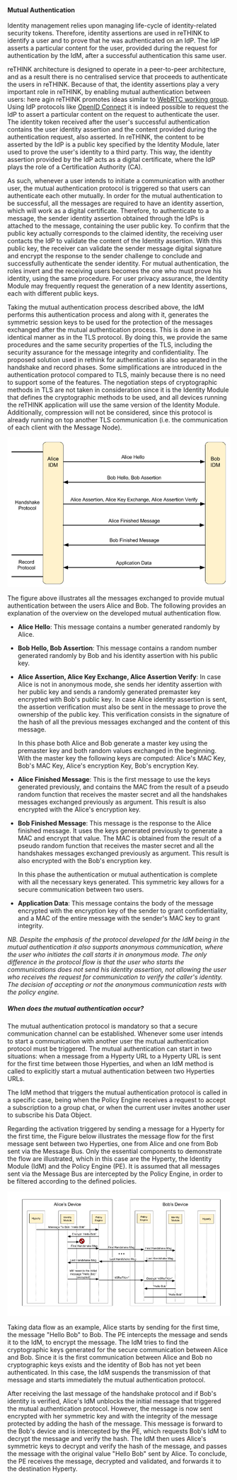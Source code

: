 #### Mutual Authentication

Identity management relies upon managing life-cycle of identity-related security tokens. Therefore, identity assertions are used in reTHINK to identify a user and to prove that he was authenticated on an IdP. The IdP asserts a particular content for the user, provided during the request for authentication by the IdM, after a successful authentication this same user.

reTHINK architecture is designed to operate in a peer-to-peer architecture, and as a result there is no centralised service that proceeds to authenticate the users in reTHINK. Because of that, the identity assertions play a very important role in reTHINK, by enabling mutual authentication between users: here agin reTHINK promotes ideas similar to [WebRTC working group](https://tools.ietf.org/html/draft-ietf-rtcweb-security-arch-12). Using IdP protocols like [OpenID Connect](http://openid.net/developers/specs/) it is indeed possible to request the IdP to assert a particular content on the request to authenticate the user. The identity token received after the user's successful authentication contains the user identity assertion and the content provided during the authentication request, also asserted. In reTHINK, the content to be asserted by the IdP is a public key specified by the Identity Module, later used to prove the user's identity to a third party. This way, the identity assertion provided by the IdP acts as a digital certificate, where the IdP plays the role of a Certification Authority (CA).

As such, whenever a user intends to initiate a communication with another user, the mutual authentication protocol is triggered so that users can authenticate each other mutually. In order for the mutual authentication to be successful, all the messages are required to have an identity assertion, which will work as a digital certificate. Therefore, to authenticate to a message, the sender identity assertion obtained through the IdPs is attached to the message, containing the user public key. To confirm that the public key actually corresponds to the claimed identity, the receiving user contacts the IdP to validate the content of the Identity assertion. With this public key, the receiver can validate the sender message digital signature and encrypt the response to the sender challenge to conclude and successfully authenticate the sender identity. For mutual authentication, the roles invert and the receiving users becomes the one who must prove his identity, using the same procedure. For user privacy assurance, the Identity Module may frequently request the generation of a new Identity assertions, each with different public keys.

Taking the mutual authentication process described above, the IdM performs this authentication process and along with it, generates the symmetric session keys to be used for the protection of the messages exchanged after the mutual authentication process. This is done in an identical manner as in the TLS protocol. By doing this, we provide the same procedures and the same security properties of the TLS, including the security assurance for the message integrity and confidentiality. The proposed solution used in rethink for authentication is also separated in the handshake and record phases. Some simplifications are introduced in the authentication protocol compared to TLS, mainly because there is no need to support some of the features. The negotiation steps of cryptographic methods in TLS are not taken in consideration since it is the Identity Module that defines the cryptographic methods to be used, and all devices running the reTHINK application will use the same version of the Identity Module. Additionally, compression will not be considered, since this protocol is already running on top another TLS communication (i.e. the communication of each client with the Message Node).

![reTHINK mutual authentication flow](mutual_authentication_flow.png)

The figure above  illustrates all the messages exchanged to provide  mutual authentication between the users Alice and Bob. The following provides an explanation of the overview on the developed mutual authentication flow.

 - **Alice Hello**: This message contains a number generated randomly by Alice.

 - **Bob Hello, Bob Assertion**: This message contains a random number generated randomly by Bob and his identity assertion with his public key.

 - **Alice Assertion, Alice Key Exchange, Alice Assertion Verify**: In case Alice is not in anonymous mode, she sends her identity assertion with her public key and sends a randomly generated premaster key encrypted with Bob's public key. In case Alice identity assertion is sent, the assertion verification must also be sent in the message to prove the ownership of the public key. This verification consists in the signature of the hash of all the previous messages exchanged and the content of this message.

     In this phase both Alice and Bob generate a master key using the premaster key and both random values exchanged in the beginning. With the master key the following keys are computed: Alice's MAC Key, Bob's MAC Key, Alice's encryption Key, Bob's encryption Key.

 - **Alice Finished Message**: This is the first message to use the keys generated previously, and contains the MAC from the result of a pseudo random function that receives the master secret and all the handshakes messages exchanged previously as argument. This result is also encrypted with the Alice's encryption key.
 - **Bob Finished Message**: This message is the response to the Alice finished message. It uses the keys generated previously to generate a MAC and encrypt that value. The MAC is obtained from the result of a pseudo random function that receives the master secret and all the handshakes messages exchanged previously as argument. This result is also encrypted with the Bob's encryption key.

    In this phase the authentication or mutual authentication is complete with all the necessary keys generated. This symmetric key allows for a secure communication between two users.

- **Application Data**: This message contains the body of the message encrypted with the encryption key of the sender to grant confidentiality, and a MAC of the entire message with the sender's MAC key to grant integrity.

_NB. Despite the emphasis of the protocol developed for the IdM being in the mutual authentication it also supports anonymous communication, where the user who initiates the call starts it in anonymous mode. The only difference in the protocol flow is that the user who starts the communications does not send his identity assertion, not allowing the user who receives the request for communication to verify the caller's identity. The decision of accepting or not the anonymous communication rests with the policy engine._

##### When does the mutual authentication occur?

The mutual authentication protocol is mandatory so that a secure communication channel can be established. Whenever some user intends to start a communication with another user the mutual authentication protocol must be triggered. The mutual authentication can start in two situations: when a message from a Hyperty URL to a Hyperty URL is sent for the first time between those Hyperties, and when an IdM method is called to explicitly start a mutual authentication between two Hyperties URLs.

The IdM method that triggers the mutual authentication protocol is called in a specific case, being when the Policy Engine receives a request to accept a subscription to a group chat, or when the current user invites another user to subscribe his Data Object.

Regarding the activation triggered by sending a message for a Hyperty for the first time, the Figure below illustrates the message flow for the first message sent between two Hyperties, one from Alice and one from Bob sent via the Message Bus. Only the essential components to demonstrate the flow are illustrated, which in this case are the Hyperty, the Identity Module (IdM) and the Policy Engine (PE). It is assumed that all messages sent via the Message Bus are intercepted by the Policy Engine, in order to be filtered according to the defined policies.

![Example of Alice sending a message to Bob, for the first time](first_message_sent.png)

Taking data flow as an example, Alice starts by sending for the first time, the message "Hello Bob" to Bob. The PE intercepts the message and sends it to the IdM, to encrypt the message. The IdM tries to find the cryptographic keys generated for the secure communication between Alice and Bob. Since it is the first communication between Alice and Bob no cryptographic keys exists and the identity of Bob has not yet been authenticated. In this case, the IdM suspends the transmission of that message and starts immediately the mutual authentication protocol.

After receiving the last message of the handshake protocol and if Bob's identity is verified, Alice's IdM unblocks the initial message that triggered the mutual authentication protocol. However, the message is now sent encrypted with her symmetric key and with the integrity of the message protected by adding the hash of the message. This message is forward to the Bob's device and is intercepted by the PE, which requests Bob's IdM to decrypt the message and verify the hash. The IdM then uses Alice's symmetric keys to decrypt and verify the hash of the message, and passes the message with the original value "Hello Bob" sent by Alice. To conclude, the PE receives the message, decrypted and validated, and forwards it to the destination Hyperty.
